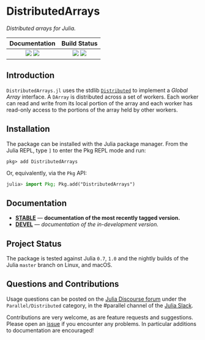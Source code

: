 # DistributedArrays

*Distributed arrays for Julia.*

| **Documentation**                                                         | **Build Status**                                              |
|:-------------------------------------------------------------------------:|:-------------------------------------------------------------:|
| [![][docs-stable-img]][docs-stable-url] [![][docs-dev-img]][docs-dev-url] | [![][travis-img]][travis-url] [![][codecov-img]][codecov-url] |

## Introduction

`DistributedArrays.jl` uses the stdlib [`Distributed`][distributed-docs] to implement a *Global Array* interface.
A `DArray` is distributed across a set of workers. Each worker can read and write from its local portion of the array and each worker has read-only access to the portions of the array held by other workers.

## Installation

The package can be installed with the Julia package manager.
From the Julia REPL, type `]` to enter the Pkg REPL mode and run:

```
pkg> add DistributedArrays
```

Or, equivalently, via the `Pkg` API:

```julia
julia> import Pkg; Pkg.add("DistributedArrays")
```

## Documentation

- [**STABLE**][docs-stable-url] &mdash; **documentation of the most recently tagged version.**
- [**DEVEL**][docs-dev-url] &mdash; *documentation of the in-development version.*

## Project Status

The package is tested against Julia `0.7`, `1.0` and the nightly builds of the Julia `master` branch on Linux, and macOS.

## Questions and Contributions

Usage questions can be posted on the [Julia Discourse forum][discourse-tag-url] under the `Parallel/Distributed` category, in the #parallel channel of the [Julia Slack](https://julialang.org/community/).

Contributions are very welcome, as are feature requests and suggestions. Please open an [issue][issues-url] if you encounter any problems. In particular additions to documentation are encouraged!

[contrib-url]: https://juliadocs.github.io/Documenter.jl/latest/man/contributing/
[discourse-tag-url]: https://discourse.julialang.org/c/domain/parallel

[docs-dev-img]: https://img.shields.io/badge/docs-dev-blue.svg
[docs-dev-url]: https://juliaparallel.github.io/DistributedArrays.jl/dev

[docs-stable-img]: https://img.shields.io/badge/docs-stable-blue.svg
[docs-stable-url]: https://juliaparallel.github.io/DistributedArrays.jl/stable

[travis-img]: https://travis-ci.org/JuliaParallel/DistributedArrays.jl.svg?branch=master
[travis-url]: https://travis-ci.org/JuliaParallel/DistributedArrays.jl

[codecov-img]: https://codecov.io/gh/JuliaParallel/DistributedArrays.jl/branch/master/graph/badge.svg
[codecov-url]: https://codecov.io/gh/JuliaParallel/DistributedArrays.jl

[issues-url]: https://github.com/JuliaParallel/DistributedArrays.jl/issues
[distributed-docs]: https://docs.julialang.org/en/v1/manual/parallel-computing/#Multi-Core-or-Distributed-Processing-1
